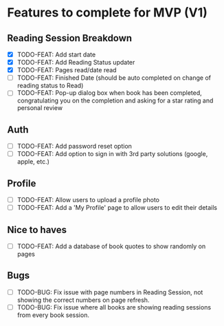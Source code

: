 # Features to complete for MVP (V1)

## Reading Session Breakdown

- [x] TODO-FEAT: Add start date
- [x] TODO-FEAT: Add Reading Status updater
- [x] TODO-FEAT: Pages read/date read
- [ ] TODO-FEAT: Finished Date (should be auto completed on change of reading status to Read)
- [ ] TODO-FEAT: Pop-up dialog box when book has been completed, congratulating you on the completion and asking for a star rating and personal review

## Auth

- [ ] TODO-FEAT: Add password reset option
- [ ] TODO-FEAT: Add option to sign in with 3rd party solutions (google, apple, etc.)

## Profile

- [ ] TODO-FEAT: Allow users to upload a profile photo
- [ ] TODO-FEAT: Add a 'My Profile' page to allow users to edit their details

## Nice to haves

- [ ] TODO-FEAT: Add a database of book quotes to show randomly on pages

## Bugs

- [ ] TODO-BUG: Fix issue with page numbers in Reading Session, not showing the correct numbers on page refresh.
- [ ] TODO-BUG: Fix issue where all books are showing reading sessions from every book session.
